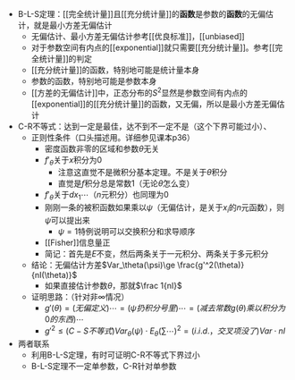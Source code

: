 - B-L-S定理：[[完全统计量]]且[[充分统计量]]的**函数**是参数的**函数**的无偏估计，就是最小方差无偏估计
  - 无偏估计、最小方差无偏估计参考[[优良标准]]，[[unbiased]]
  - 对于参数空间有内点的[[exponential]]就只需要[[充分统计量]]。参考[[完全统计量]]的判定
  - [[充分统计量]]的函数，特别地可能是统计量本身
  - 参数的函数，特别地可能是参数本身
  - [[方差的无偏估计]]中，正态分布的$S^2$显然是参数空间有内点的[[exponential]]的[[充分统计量]]的函数，又无偏，所以是最小方差无偏估计
- C-R不等式：达到一定是最佳，达不到不一定不是（这个下界可能过小）、
  - 正则性条件（口头描述用。详细参见课本p36）
    - 密度函数非零的区域和参数$\theta$无关
    - $f'_\theta$关于$x$积分为0
      - 注意这直觉不是微积分基本定理。不是关于$\theta$积分
      - 直觉是$f$积分总是常数1（无论$\theta$怎么变）
    - $f'_\theta$关于$dx_1\cdots$（$n$元积分）也同理为0
    - 刚刚一条的被积函数如果乘以$\psi$（无偏估计，是关于$x_i$的$n$元函数），则$\psi$可以提出来
      - $\psi=1$特例说明可以交换积分和求导顺序
    - [[Fisher]]信息量正
    - 简记：首先是$E$不变，然后两条关于一元积分、两条关于多元积分
  - 结论：无偏估计方差$Var_\theta(\psi)\ge \frac{g'^2(\theta)}{nI(\theta)}$
    - 如果直接估计参数$\theta$，那就$\frac 1{nI}$
  - 证明思路：（针对非$\infty$情况）
    - $g'(\theta)=(无偏定义)\cdots =(\psi 扔积分号里)\cdots=(减去常数g(\theta)乘以积分为0的东西)\cdots$
    - $g'^2\le (C-S不等式)Var_\theta(\psi)\cdot E_\theta(\sum \cdots)^2=(i.i.d.，交叉项没了)Var\cdot nI$
- 两者联系
  - 利用B-L-S定理，有时可证明C-R不等式下界过小
  - B-L-S定理不一定单参数，C-R针对单参数